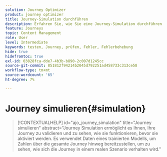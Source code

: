 ```yaml
---
solution: Journey Optimizer
product: journey optimizer
title: Journey-Simulation durchführen
description: Erfahren Sie, wie Sie eine Journey-Simulation durchführen.
feature: Journeys
topic: Content Management
role: User
level: Intermediate
keywords: testen, Journey, prüfen, Fehler, Fehlerbehebung
hide: true
hidefromtoc: true
exl-id: 03828fca-dde7-4b3b-b890-2c007d1245cc
source-git-commit: 851812f94214b2045d792251ad458733c313ce58
workflow-type: tm+mt
source-wordcount: '65'
ht-degree: 7%

---
```


# Journey simulieren{#simulation}

>[!CONTEXTUALHELP]
>id="ajo_journey_simulation"
>title="Journey simulieren"
>abstract="Journey Simulation ermöglicht es Ihnen, Ihre Journey zu validieren und zu sehen, wie sie funktionieren, bevor sie aktiviert werden. Es verwendet Daten eines trainierten Modells, um Zahlen über die gesamte Journey hinweg bereitzustellen, um zu sehen, wie sich die Journey in einem realen Szenario verhalten wird."
